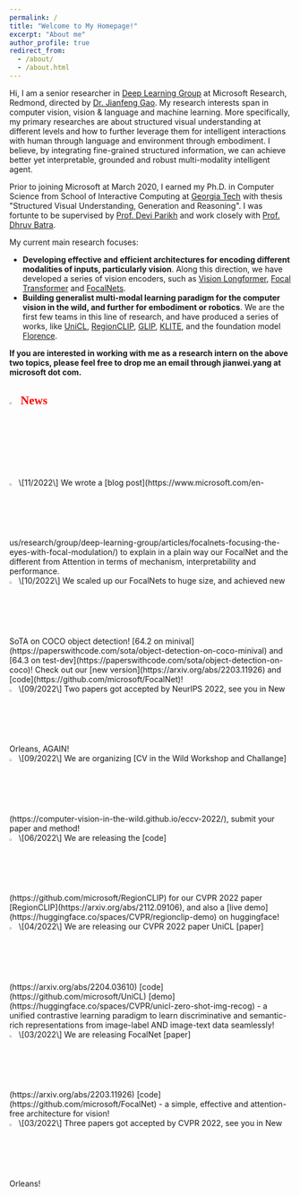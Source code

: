 ```yaml
---
permalink: /
title: "Welcome to My Homepage!"
excerpt: "About me"
author_profile: true
redirect_from: 
  - /about/
  - /about.html
---
```


Hi, I am a senior researcher in [Deep Learning Group](https://www.microsoft.com/en-us/research/group/deep-learning-group/) at Microsoft Research, Redmond, directed by [Dr. Jianfeng Gao](http://research.microsoft.com/en-us/um/people/jfgao/). My research interests span in computer vision, vision & language and machine learning. More specifically, my primary researches are about structured visual understanding at different levels and how to further leverage them for intelligent interactions with human through language and environment through embodiment. I believe, by integrating fine-grained structured information, we can achieve better yet interpretable, grounded and robust multi-modality intelligent agent.

Prior to joining Microsoft at March 2020, I earned my Ph.D. in Computer Science from School of Interactive Computing at [Georgia Tech](https://www.gatech.edu) with thesis "Structured Visual Understanding, Generation and Reasoning". I was fortunte to be supervised by [Prof. Devi Parikh](https://cc.gatech.edu/~parikh/) and work closely with [Prof. Dhruv Batra](https://www.cc.gatech.edu/~dbatra/).

My current main research focuses:

* **Developing effective and efficient architectures for encoding different modalities of inputs, particularly vision**. Along this direction, we have developed a series of vision encoders, such as [Vision Longformer](https://arxiv.org/abs/2103.15358), [Focal Transformer](https://arxiv.org/abs/2107.00641) and [FocalNets](https://arxiv.org/abs/2203.11926).
* **Building generalist multi-modal learning paradigm for the computer vision in the wild, and further for embodiment or robotics**. We are the first few teams in this line of research, and have produced a series of works, like [UniCL](https://arxiv.org/abs/2204.03610), [RegionCLIP](https://arxiv.org/abs/2112.09106), [GLIP](https://arxiv.org/abs/2112.03857), [KLITE](https://arxiv.org/abs/2204.09222), and the foundation model [Florence](https://arxiv.org/abs/2111.11432).

**If you are interested in working with me as a research intern on the above two topics, please feel free to drop me an email through jianwei.yang at microsoft dot com.**

<h2><img src="/images/fire.png" width="3%"/> <span style="color:red; font-family:Papyrus">News</span></h2>
 <img src="/images/dart.png" width="2.5%"/> \[11/2022\] We wrote a [blog post](https://www.microsoft.com/en-us/research/group/deep-learning-group/articles/focalnets-focusing-the-eyes-with-focal-modulation/) to explain in a plain way our FocalNet and the different from Attention in terms of mechanism, interpretability and performance.<br/>
<img src="/images/dart.png" width="2.5%"/> \[10/2022\] We scaled up our FocalNets to huge size, and achieved new SoTA on COCO object detection! [64.2 on minival](https://paperswithcode.com/sota/object-detection-on-coco-minival) and [64.3 on test-dev](https://paperswithcode.com/sota/object-detection-on-coco)! Check out our [new version](https://arxiv.org/abs/2203.11926) and [code](https://github.com/microsoft/FocalNet)!<br/>
  <img src="/images/dart.png" width="2.5%"/> \[09/2022\] Two papers got accepted by NeurIPS 2022, see you in New Orleans, AGAIN!<br/>
  <img src="/images/dart.png" width="2.5%"/> \[09/2022\] We are organizing [CV in the Wild Workshop and Challange](https://computer-vision-in-the-wild.github.io/eccv-2022/), submit your paper and method!<br/>
  <img src="/images/dart.png" width="2.5%"/> \[06/2022\] We are releasing the [code](https://github.com/microsoft/RegionCLIP) for our CVPR 2022 paper [RegionCLIP](https://arxiv.org/abs/2112.09106), and also a [live demo](https://huggingface.co/spaces/CVPR/regionclip-demo) on huggingface!<br/>
  <img src="/images/dart.png" width="2.5%"/> \[04/2022\] We are releasing our CVPR 2022 paper UniCL [paper](https://arxiv.org/abs/2204.03610) [code](https://github.com/microsoft/UniCL) [demo](https://huggingface.co/spaces/CVPR/unicl-zero-shot-img-recog) - a unified contrastive learning paradigm to learn discriminative and semantic-rich representations from image-label AND image-text data seamlessly!<br/>
<img src="/images/dart.png" width="2.5%"/> \[03/2022\] We are releasing FocalNet [paper](https://arxiv.org/abs/2203.11926) [code](https://github.com/microsoft/FocalNet) - a simple, effective and attention-free architecture for vision!<br/>
  <img src="/images/dart.png" width="2.5%"/> \[03/2022\] Three papers got accepted by CVPR 2022, see you in New Orleans!<br/>
